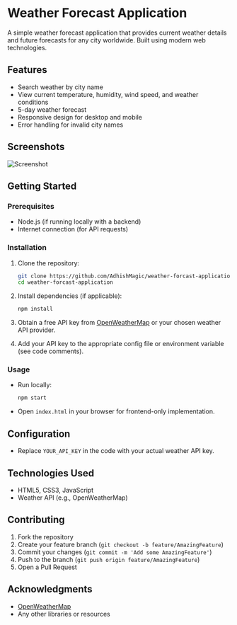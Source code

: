 # Weather Forecast Application

A simple weather forecast application that provides current weather details and future forecasts for any city worldwide. Built using modern web technologies.

## Features

- Search weather by city name
- View current temperature, humidity, wind speed, and weather conditions
- 5-day weather forecast
- Responsive design for desktop and mobile
- Error handling for invalid city names

## Screenshots

![Screenshot](screenshot.png) <!-- Add your screenshot image here -->

## Getting Started

### Prerequisites

- Node.js (if running locally with a backend)
- Internet connection (for API requests)

### Installation

1. Clone the repository:
    ```bash
    git clone https://github.com/AdhishMagic/weather-forcast-application.git
    cd weather-forcast-application
    ```

2. Install dependencies (if applicable):
    ```bash
    npm install
    ```

3. Obtain a free API key from [OpenWeatherMap](https://openweathermap.org/api) or your chosen weather API provider.

4. Add your API key to the appropriate config file or environment variable (see code comments).

### Usage

- Run locally:
    ```bash
    npm start
    ```
- Open `index.html` in your browser for frontend-only implementation.

## Configuration

- Replace `YOUR_API_KEY` in the code with your actual weather API key.

## Technologies Used

- HTML5, CSS3, JavaScript
- Weather API (e.g., OpenWeatherMap)

## Contributing

1. Fork the repository
2. Create your feature branch (`git checkout -b feature/AmazingFeature`)
3. Commit your changes (`git commit -m 'Add some AmazingFeature'`)
4. Push to the branch (`git push origin feature/AmazingFeature`)
5. Open a Pull Request

## Acknowledgments

- [OpenWeatherMap](https://openweathermap.org/)
- Any other libraries or resources

